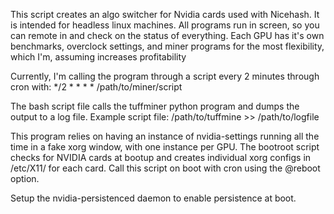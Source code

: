 This script creates an algo switcher for Nvidia cards used with Nicehash.  It is intended for headless linux machines.
All programs run in screen, so you can remote in and check on the status of everything.
Each GPU has it's own benchmarks, overclock settings, and miner programs for the most flexibility, which I'm, assuming increases profitability

Currently, I'm calling the program through a script every 2 minutes through cron with:
*/2 * * * * /path/to/miner/script

The bash script file calls the tuffminer python program and dumps the output to a log file.  Example script file:
/path/to/tuffmine >> /path/to/logfile


This program relies on having an instance of nvidia-settings running all the time in a fake xorg window, with one instance per GPU.
The bootroot script checks for NVIDIA cards at bootup and creates individual xorg configs in /etc/X11/ for each card.  Call this
script on boot with cron using the @reboot option.

Setup the nvidia-persistenced daemon to enable persistence at boot.